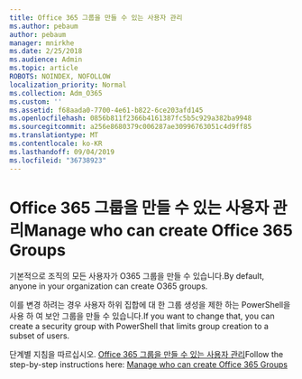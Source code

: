 ```yaml
---
title: Office 365 그룹을 만들 수 있는 사용자 관리
ms.author: pebaum
author: pebaum
manager: mnirkhe
ms.date: 2/25/2018
ms.audience: Admin
ms.topic: article
ROBOTS: NOINDEX, NOFOLLOW
localization_priority: Normal
ms.collection: Adm_O365
ms.custom: ''
ms.assetid: f68aada0-7700-4e61-b822-6ce203afd145
ms.openlocfilehash: 0856b811f2366b4161387fc5b5c929a382ba9948
ms.sourcegitcommit: a256e8680379c006287ae30996763051c4d9ff85
ms.translationtype: MT
ms.contentlocale: ko-KR
ms.lasthandoff: 09/04/2019
ms.locfileid: "36738923"
---
```

# <a name="manage-who-can-create-office-365-groups"></a><span data-ttu-id="58598-102">Office 365 그룹을 만들 수 있는 사용자 관리</span><span class="sxs-lookup"><span data-stu-id="58598-102">Manage who can create Office 365 Groups</span></span>

<span data-ttu-id="58598-103">기본적으로 조직의 모든 사용자가 O365 그룹을 만들 수 있습니다.</span><span class="sxs-lookup"><span data-stu-id="58598-103">By default, anyone in your organization can create O365 groups.</span></span>
  
<span data-ttu-id="58598-104">이를 변경 하려는 경우 사용자 하위 집합에 대 한 그룹 생성을 제한 하는 PowerShell을 사용 하 여 보안 그룹을 만들 수 있습니다.</span><span class="sxs-lookup"><span data-stu-id="58598-104">If you want to change that, you can create a security group with PowerShell that limits group creation to a subset of users.</span></span>
  
<span data-ttu-id="58598-105">단계별 지침을 따르십시오. [Office 365 그룹을 만들 수 있는 사용자 관리](https://docs.microsoft.com/office365/admin/create-groups/manage-creation-of-groups)</span><span class="sxs-lookup"><span data-stu-id="58598-105">Follow the step-by-step instructions here: [Manage who can create Office 365 Groups](https://docs.microsoft.com/office365/admin/create-groups/manage-creation-of-groups)</span></span>
  

